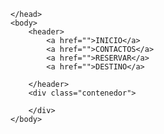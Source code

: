 <!doctype>
<html>
    <head>
        <title>SIN TITULO</title>
        <meta charset="UTF-8">
        <link rel="stylesheet" href="CSS/GENERAL.CSS">
        
    </head>
    <body>
        <header>
            <a href="">INICIO</a>
            <a href="">CONTACTOS</a>
            <a href="">RESERVAR</a>
            <a href="">DESTINO</a>
            
        </header>
        <div class="contenedor">
            
        </div>
    </body>
</html>

